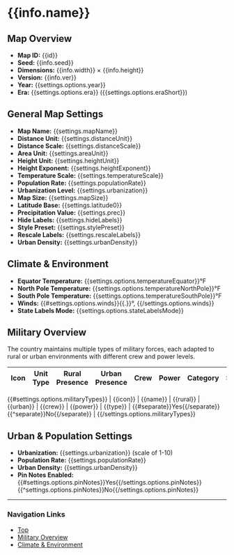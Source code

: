 # {{info.name}}

## Map Overview
- **Map ID:** {{id}}
- **Seed:** {{info.seed}}
- **Dimensions:** {{info.width}} × {{info.height}}
- **Version:** {{info.ver}}
- **Year:** {{settings.options.year}}
- **Era:** {{settings.options.era}} ({{settings.options.eraShort}})

## General Map Settings
- **Map Name:** {{settings.mapName}}
- **Distance Unit:** {{settings.distanceUnit}}
- **Distance Scale:** {{settings.distanceScale}}
- **Area Unit:** {{settings.areaUnit}}
- **Height Unit:** {{settings.heightUnit}}
- **Height Exponent:** {{settings.heightExponent}}
- **Temperature Scale:** {{settings.temperatureScale}}
- **Population Rate:** {{settings.populationRate}}
- **Urbanization Level:** {{settings.urbanization}}
- **Map Size:** {{settings.mapSize}}
- **Latitude Base:** {{settings.latitude0}}
- **Precipitation Value:** {{settings.prec}}
- **Hide Labels:** {{settings.hideLabels}}
- **Style Preset:** {{settings.stylePreset}}
- **Rescale Labels:** {{settings.rescaleLabels}}
- **Urban Density:** {{settings.urbanDensity}}

## Climate & Environment
- **Equator Temperature:** {{settings.options.temperatureEquator}}°F
- **North Pole Temperature:** {{settings.options.temperatureNorthPole}}°F
- **South Pole Temperature:** {{settings.options.temperatureSouthPole}}°F
- **Winds:** {{#settings.options.winds}}{{.}}°, {{/settings.options.winds}}
- **State Labels Mode:** {{settings.options.stateLabelsMode}}

## Military Overview
The country maintains multiple types of military forces, each adapted to rural or urban environments with different crew and power levels.

| Icon | Unit Type | Rural Presence | Urban Presence | Crew | Power | Category | Separate? |
|------|-----------|----------------|----------------|------|-------|---------|-----------|
{{#settings.options.militaryTypes}}
| {{icon}} | {{name}} | {{rural}} | {{urban}} | {{crew}} | {{power}} | {{type}} | {{#separate}}Yes{{/separate}}{{^separate}}No{{/separate}} |
{{/settings.options.militaryTypes}}

## Urban & Population Settings
- **Urbanization:** {{settings.urbanization}} (scale of 1-10)
- **Population Rate:** {{settings.populationRate}}
- **Urban Density:** {{settings.urbanDensity}}
- **Pin Notes Enabled:** {{#settings.options.pinNotes}}Yes{{/settings.options.pinNotes}}{{^settings.options.pinNotes}}No{{/settings.options.pinNotes}}

---

### Navigation Links
- [Top](#{{info.name}})
- [Military Overview](#military-overview)
- [Climate & Environment](#climate--environment)

